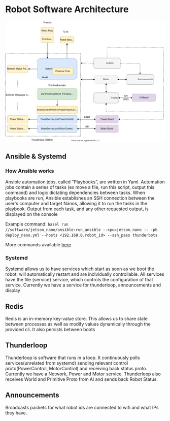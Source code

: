 # Robot Software Architecture

![Robot Software Diagram](images/robot_software_diagram.svg)

## Ansible & Systemd

### How Ansible works

Ansible automation jobs, called “Playbooks”, are written in Yaml. Automation jobs contain a series of tasks (ex move a file, run this script, output this command) and logic dictating dependencies between tasks. When playbooks are run, Ansible establishes an SSH connection between the user's computer and target Nanos, allowing it to run the tasks in the playbook. Output from each task, and any other requested output, is displayed on the console 

Example command: `bazel run //software/jetson_nano/ansible:run_ansible --cpu=jetson_nano -- -pb deploy_nano.yml --hosts <192.168.0.robot_id> --ssh_pass thunderbots`

More commands available [here](useful-robot-commands.md)

### Systemd

Systemd allows us to have services which start as soon as we boot the robot, will automatically restart and are individually controllable. All services have the file {service}.service, which controls the configuration of that service. Currently we have a service for thunderloop, announcements and display

## Redis

Redis is an in-memory key-value store. This allows us to share state between processes as well as modify values dynamically through the provided cli. It also persists between boots

## Thunderloop

Thunderloop is software that runs in a loop. It continuously polls services(unrelated from systemd) sending relevant control proto(PowerControl, MotorControl) and receiving back status proto. Currently we have a Network, Power and Motor service. Thunderloop also receives World and Primitive Proto from Ai and sends back Robot Status.

## Announcements
 
Broadcasts packets for what robot ids are connected to wifi and what IPs they have. 